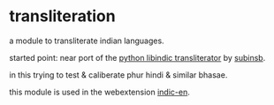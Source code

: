 # transliteration

a module to transliterate indian languages.

started point: near port of the [python libindic transliterator](https://github.com/libindic/transliteration/) by [subinsb](http://subinsb.com).

in this trying to test & caliberate phur hindi & similar bhasae.

this module is used in the webextension [indic-en](//subinsb.com/indicen/).
